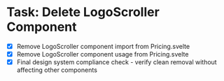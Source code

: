 # Task: Delete LogoScroller Component

- [x] Remove LogoScroller component import from Pricing.svelte
- [x] Remove LogoScroller component usage from Pricing.svelte
- [x] Final design system compliance check - verify clean removal without affecting other components